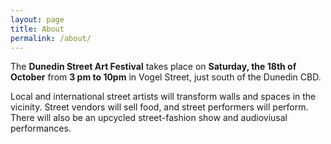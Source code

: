 ```yaml
---
layout: page
title: About
permalink: /about/
---
```


The __Dunedin Street Art Festival__ takes place on __Saturday, the 18th of October__ from __3 pm to 10pm__ in Vogel Street, just south of the Dunedin CBD.

Local and international street artists will transform walls and spaces in the vicinity. Street vendors will sell food, and street performers will perform. There will also be an upcycled street-fashion show and audioviusal performances.